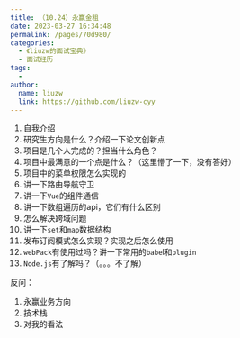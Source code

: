 ```yaml
---
title: （10.24）永赢金租
date: 2023-03-27 16:34:48
permalink: /pages/70d980/
categories:
  - 《liuzw的面试宝典》
  - 面试经历
tags:
  -
author:
  name: liuzw
  link: https://github.com/liuzw-cyy
---
```

1. 自我介绍
2. 研究生方向是什么？介绍一下论文创新点
3. 项目是几个人完成的？担当什么角色？
4. 项目中最满意的一个点是什么？（这里懵了一下，没有答好）
5. 项目中的菜单权限怎么实现的
6. 讲一下路由导航守卫
7. 讲一下`Vue`的组件通信
8. 讲一下数组遍历的api，它们有什么区别
9. 怎么解决跨域问题
10. 讲一下`set`和`map`数据结构
11. 发布订阅模式怎么实现？实现之后怎么使用
12. `webPack`有使用过吗？讲一下常用的`babe`l和`plugin`
13. `Node.js`有了解吗？（。。。不了解）

反问：

1. 永赢业务方向
2. 技术栈
3. 对我的看法